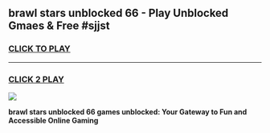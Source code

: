 
## brawl stars unblocked 66 - Play Unblocked Gmaes & Free #sjjst
<h3>
<a href="https://news.freeplayer.one?title=brawl_stars_unblocked_66&ref=26F">CLICK TO PLAY</a></h3>
<hr>

<h3>
<a href="https://news.freeplayer.one?title=brawl_stars_unblocked_66&ref=26F">CLICK 2 PLAY</a>
  
</h3>

<a href="https://news.freeplayer.one?title=brawl_stars_unblocked_66&ref=26F/"><img src="https://clearcache.store/games.png"></a>


**brawl stars unblocked 66 games unblocked: Your Gateway to Fun and Accessible Online Gaming**
